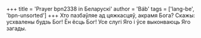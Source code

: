 +++
title = 'Prayer bpn2338 in Беларускі'
author = 'Báb'
tags = ['lang-be', 'bpn-unsorted']
+++
Хто пазбаўляе ад цяжкасцяў, акрамя Бога? Скажы: усхвалены будзь Бог! Ён ёсць Бог! Усе слугі Яго і ўсе выконваюць Яго загады.
